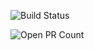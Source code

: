 
![Build Status](https://github.com/RahulVadisetty91/RestService/actions/workflows/build.yml/badge.svg?branch=develop/pipeline)

![Open PR Count](https://github.com/RahulVadisetty91/RestService/master/test.svg?branch=develop/pipeline)

